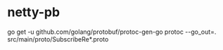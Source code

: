 # netty-pb   

go get -u github.com/golang/protobuf/protoc-gen-go
protoc --go_out=. src/main/proto/SubscribeRe*.proto 